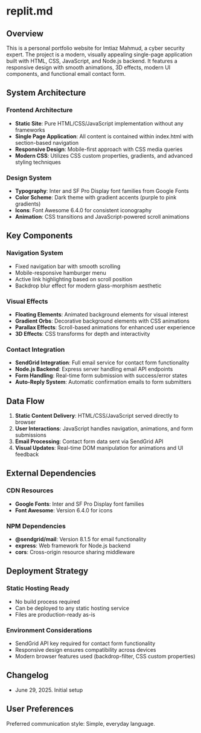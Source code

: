 # replit.md

## Overview

This is a personal portfolio website for Imtiaz Mahmud, a cyber security expert. The project is a modern, visually appealing single-page application built with HTML, CSS, JavaScript, and Node.js backend. It features a responsive design with smooth animations, 3D effects, modern UI components, and functional email contact form.

## System Architecture

### Frontend Architecture
- **Static Site**: Pure HTML/CSS/JavaScript implementation without any frameworks
- **Single Page Application**: All content is contained within index.html with section-based navigation
- **Responsive Design**: Mobile-first approach with CSS media queries
- **Modern CSS**: Utilizes CSS custom properties, gradients, and advanced styling techniques

### Design System
- **Typography**: Inter and SF Pro Display font families from Google Fonts
- **Color Scheme**: Dark theme with gradient accents (purple to pink gradients)
- **Icons**: Font Awesome 6.4.0 for consistent iconography
- **Animation**: CSS transitions and JavaScript-powered scroll animations

## Key Components

### Navigation System
- Fixed navigation bar with smooth scrolling
- Mobile-responsive hamburger menu
- Active link highlighting based on scroll position
- Backdrop blur effect for modern glass-morphism aesthetic

### Visual Effects
- **Floating Elements**: Animated background elements for visual interest
- **Gradient Orbs**: Decorative background elements with CSS animations
- **Parallax Effects**: Scroll-based animations for enhanced user experience
- **3D Effects**: CSS transforms for depth and interactivity

### Contact Integration
- **SendGrid Integration**: Full email service for contact form functionality
- **Node.js Backend**: Express server handling email API endpoints
- **Form Handling**: Real-time form submission with success/error states
- **Auto-Reply System**: Automatic confirmation emails to form submitters

## Data Flow

1. **Static Content Delivery**: HTML/CSS/JavaScript served directly to browser
2. **User Interactions**: JavaScript handles navigation, animations, and form submissions
3. **Email Processing**: Contact form data sent via SendGrid API
4. **Visual Updates**: Real-time DOM manipulation for animations and UI feedback

## External Dependencies

### CDN Resources
- **Google Fonts**: Inter and SF Pro Display font families
- **Font Awesome**: Version 6.4.0 for icons

### NPM Dependencies
- **@sendgrid/mail**: Version 8.1.5 for email functionality
- **express**: Web framework for Node.js backend
- **cors**: Cross-origin resource sharing middleware

## Deployment Strategy

### Static Hosting Ready
- No build process required
- Can be deployed to any static hosting service
- Files are production-ready as-is

### Environment Considerations
- SendGrid API key required for contact form functionality
- Responsive design ensures compatibility across devices
- Modern browser features used (backdrop-filter, CSS custom properties)

## Changelog

- June 29, 2025. Initial setup

## User Preferences

Preferred communication style: Simple, everyday language.